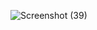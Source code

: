 ![Screenshot (39)](https://user-images.githubusercontent.com/127951902/230582723-9a5387ef-1c5d-4249-8f59-435e233eb7b0.png)
